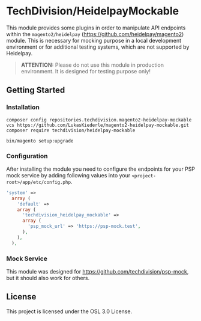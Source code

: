 # TechDivision/HeidelpayMockable

This module provides some plugins in order to manipulate API endpoints within the `magento2/heidelpay` (https://github.com/heidelpay/magento2) 
module. This is necessary for mocking purpose in a local development environment or for additional testing systems, which are
not supported by Heidelpay. 

> **ATTENTION:**
> Please do not use this module in production environment. It is designed for testing purpose only!

## Getting Started

### Installation

```
composer config repositories.techdivision.magento2-heidelpay-mockable vcs https://github.com/LukasKiederle/magento2-heidelpay-mockable.git
composer require techdivision/heidelpay-mockable
```

```
bin/magento setup:upgrade
```

### Configuration

After installing the module you need to configure the endpoints for your PSP mock service by adding following values
into your `<project-root>/app/etc/config.php`.

```php
'system' => 
  array (
    'default' => 
    array (
      'techdivision_heidelpay_mockable' => 
      array (
        'psp_mock_url' => 'https://psp-mock.test',
      ),
    ),
  ),
```

### Mock Service

This module was designed for https://github.com/techdivision/psp-mock, but it should also work for others.

## License

This project is licensed under the OSL 3.0 License.
